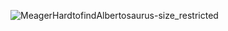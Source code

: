 

![MeagerHardtofindAlbertosaurus-size_restricted](https://user-images.githubusercontent.com/46282160/147729378-c322fa47-cc88-42f7-82b0-15b85ecbaeb1.gif)

<!--

### Hi there 👋
**anomaly3108/anomaly3108** is a ✨ _special_ ✨ repository because its `README.md` (this file) appears on your GitHub profile.

Here are some ideas to get you started:

- 🔭 I’m currently working on ...
- 🌱 I’m currently learning ...
- 👯 I’m looking to collaborate on ...
- 🤔 I’m looking for help with ...
- 💬 Ask me about ...
- 📫 How to reach me: ...
- 😄 Pronouns: ...
- ⚡ Fun fact: ...
-->
